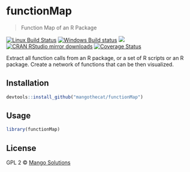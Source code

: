 
# functionMap

> Function Map of an R Package

[![Linux Build Status](https://travis-ci.org/MangoTheCat/functionMap.svg?branch=master)](https://travis-ci.org/MangoTheCat/functionMap)
[![Windows Build status](https://ci.appveyor.com/api/projects/status/github/MangoTheCat/functionMap?svg=true)](https://ci.appveyor.com/project/gaborcsardi/functionMap)
[![](http://www.r-pkg.org/badges/version/functionMap)](http://www.r-pkg.org/pkg/functionMap)
[![CRAN RStudio mirror downloads](http://cranlogs.r-pkg.org/badges/functionMap)](http://www.r-pkg.org/pkg/functionMap)
[![Coverage Status](https://img.shields.io/codecov/c/github/MangoTheCat/functionMap/master.svg)](https://codecov.io/github/MangoTheCat/functionMap?branch=master)


Extract all function calls from an R package, or a set of R
scripts or an R package. Create a network of functions that can be then
visualized.

## Installation

```r
devtools::install_github("mangothecat/functionMap")
```

## Usage

```r
library(functionMap)
```

## License

GPL 2 © [Mango Solutions](https://github.com/mangothecat)
